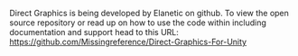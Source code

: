Direct Graphics is being developed by Elanetic on github. To view the open source repository or read up on how to use the code within including documentation and support head to this URL: https://github.com/Missingreference/Direct-Graphics-For-Unity